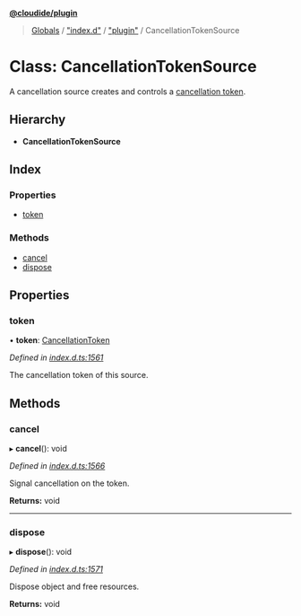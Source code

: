 **[@cloudide/plugin](../README.md)**

> [Globals](../README.md) / ["index.d"](../modules/_index_d_.md) / ["plugin"](../modules/_index_d_._plugin_.md) / CancellationTokenSource

# Class: CancellationTokenSource

A cancellation source creates and controls a [cancellation token](#CancellationToken).

## Hierarchy

* **CancellationTokenSource**

## Index

### Properties

* [token](_index_d_._plugin_.cancellationtokensource.md#token)

### Methods

* [cancel](_index_d_._plugin_.cancellationtokensource.md#cancel)
* [dispose](_index_d_._plugin_.cancellationtokensource.md#dispose)

## Properties

### token

•  **token**: [CancellationToken](../interfaces/_index_d_._plugin_.cancellationtoken.md)

*Defined in [index.d.ts:1561](https://github.com/shuyaqian/cloudide-plugin-api/blob/6d83fa1/index.d.ts#L1561)*

The cancellation token of this source.

## Methods

### cancel

▸ **cancel**(): void

*Defined in [index.d.ts:1566](https://github.com/shuyaqian/cloudide-plugin-api/blob/6d83fa1/index.d.ts#L1566)*

Signal cancellation on the token.

**Returns:** void

___

### dispose

▸ **dispose**(): void

*Defined in [index.d.ts:1571](https://github.com/shuyaqian/cloudide-plugin-api/blob/6d83fa1/index.d.ts#L1571)*

Dispose object and free resources.

**Returns:** void
